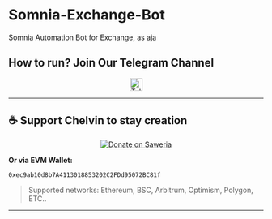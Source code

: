 # Somnia-Exchange-Bot
Somnia Automation Bot for Exchange, as aja

## How to run? Join Our Telegram Channel

<div align="center">
  <a href="https://t.me/airdropseeker_official" target="_blank">
    <img src="https://img.shields.io/static/v1?message=Telegram&logo=telegram&label=&color=2CA5E0&logoColor=white&style=for-the-badge" height="25" alt="Telegram Logo" />
  </a>
</div>

---

## ☕ Support Chelvin to stay creation

<p align="center">
  <a href="https://saweria.co/vinzsenzoo" target="_blank">
    <img src="https://img.shields.io/badge/Saweria-Donate-orange?style=for-the-badge&logo=ko-fi" alt="Donate on Saweria" />
  </a>
</p>

**Or via EVM Wallet:**
```bash
0xec9ab10d8b7A4113018853202C2FDd95072BC81f
```
> Supported networks: Ethereum, BSC, Arbitrum, Optimism, Polygon, ETC..

---
